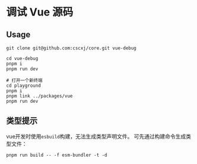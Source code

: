 # 调试 Vue 源码  

## Usage  

```shell
git clone git@github.com:cscxj/core.git vue-debug

cd vue-debug
pnpm i
pnpm run dev

# 打开一个新终端
cd playground
pnpm i
pnpm link ../packages/vue
pnpm run dev
```

## 类型提示  

vue开发时使用`esbuild`构建，无法生成类型声明文件。
可先通过构建命令生成类型文件：

```shell
pnpm run build -- -f esm-bundler -t -d
```
